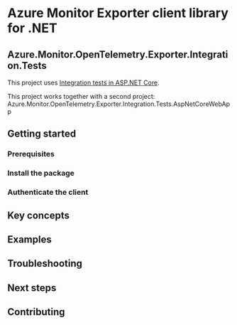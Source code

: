 # Azure Monitor Exporter client library for .NET

## Azure.Monitor.OpenTelemetry.Exporter.Integration.Tests

This project uses [Integration tests in ASP.NET Core](https://docs.microsoft.com/aspnet/core/test/integration-tests).

This project works together with a second project: Azure.Monitor.OpenTelemetry.Exporter.Integration.Tests.AspNetCoreWebApp

## Getting started

### Prerequisites

### Install the package

### Authenticate the client

## Key concepts

## Examples

## Troubleshooting

## Next steps

## Contributing
